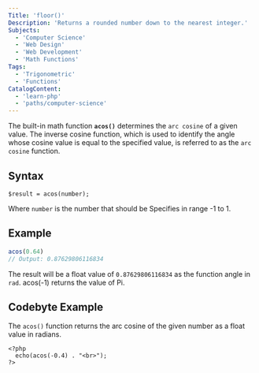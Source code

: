 ```yaml
---
Title: 'floor()'
Description: 'Returns a rounded number down to the nearest integer.'
Subjects:
  - 'Computer Science'
  - 'Web Design'
  - 'Web Development'
  - 'Math Functions'
Tags:
  - 'Trigonometric'
  - 'Functions'
CatalogContent:
  - 'learn-php'
  - 'paths/computer-science'
---
```



The built-in math function **`acos()`** determines the `arc cosine` of a given value. The inverse cosine function, which is used to identify the angle whose cosine value is equal to the specified value, is referred to as the `arc cosine` function.

## Syntax

```pseudo
$result = acos(number);
```

Where `number` is the number that should be Specifies in range -1 to 1.

## Example

```php
acos(0.64)
// Output: 0.87629806116834
```

The result will be a float value of `0.87629806116834` as the function angle in `rad`.
acos(-1) returns the value of Pi.
## Codebyte Example

The `acos()` function returns the arc cosine of the given number as a float value in radians.

```codebyte/php
<?php
  echo(acos(-0.4) . "<br>");
?>
```